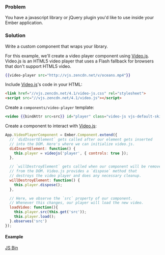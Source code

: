 ### Problem
You have a javascript library or jQuery plugin you'd like to use inside your Ember application.

### Solution
Write a custom component that wraps your library.

For this example, we'll create a video player component using [Video.js](http://www.videojs.com/).
Video.js is an HTML5 video player that uses a Flash fallback for browsers that don't support HTML5 video.

```handlebars
{{video-player src="http://vjs.zencdn.net/v/oceans.mp4"}}
```

Include [Video.js](http://www.videojs.com/)'s code in your HTML:

```html
<link href="//vjs.zencdn.net/4.1/video-js.css" rel="stylesheet">
<script src="//vjs.zencdn.net/4.1/video.js"></script>
```

Create a `components/video-player` template:

```handlebars
<video {{bindAttr src=src}} id="player" class="video-js vjs-default-skin" type="video/mp4"/>
```

Create a component to interact with [Video.js](http://www.videojs.com/):

```javascript
App.VideoPlayerComponent = Ember.Component.extend({
  // `didInsertElement` gets called after our element gets inserted
  // into the DOM. Here's where we can initialize video.js.
  didInsertElement: function() {
    this.player = videojs('player', { controls: true });
  },

  // `willDestroyElement` gets called when our component will be removed
  // from the DOM. Video.js provides a `dispose` method that
  // destroys the video player and does any necessary cleanup.
  willDestroyElement: function() {
    this.player.dispose();
  },

  // Here, we observe the `src` property of our component.
  // Whenever this changes, our player will load the new video.
  loadVideo: function(){
    this.player.src(this.get('src'));
    this.player.load();
  }.observes('src')
});
```

#### Example

<a class="jsbin-embed" href="http://emberjs.jsbin.com/AtaFaFe/latest/embed?js,output">JS Bin</a>


